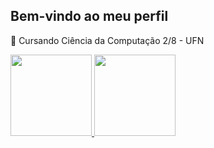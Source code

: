 ## Bem-vindo ao meu perfil

🔭 Cursando Ciência da Computação 2/8 - UFN

<div align="center" style="display:flex">
  <a href="https://github.com/MiguelToller">
  <img height="130em" src="https://github-readme-stats-sigma-five.vercel.app/api?username=MiguelToller&show_icons=true&theme=dracula&include_all_commits=true&count_private=true"/>
  <img height="130em" src="https://github-readme-stats-sigma-five.vercel.app/api/top-langs/?username=MiguelToller&layout=compact&langs_count=7&theme=dark"/>
</div>
